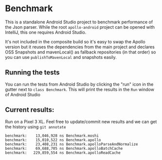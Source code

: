 # Benchmark

This is a standalone Android Studio project to benchmark performance of the Json parser. While the root `apollo-android` project can be opened with IntelliJ, this one requires Android Studio.

It's not included in the composite build so it's easy to swap the Apollo version but it reuses the dependencies from the main project and declares OSS Snapshots and mavenLocal() as fallback repositories (in that order) so you can use `publishToMavenLocal` and snapshots easily.

## Running the tests

You can run the tests from Android Studio by clicking the "run" icon in the gutter next to `class Benchmark`. This will print the results in the `Run` window of Android Studio

## Current results:

Run on a Pixel 3 XL. Feel free to update/commit new results and we can get the history using `git annotate`

```
benchmark:    13,046,928 ns Benchmark.moshi
benchmark:    15,010,522 ns Benchmark.apollo
benchmark:    23,408,231 ns Benchmark.apolloParseAndNormalize
benchmark:    69,688,705 ns Benchmark.apolloBatchCache
benchmark:   229,859,554 ns Benchmark.apolloReadCache
```
